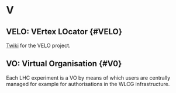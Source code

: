 # V

## VELO: VErtex LOcator {#VELO}

[Twiki](https://lbtwiki.cern.ch/bin/view/VELO) for the VELO project.

## VO: Virtual Organisation {#V0}

Each LHC experiment is a VO by means of which users are centrally managed for example for authorisations in the WLCG infrastructure.
